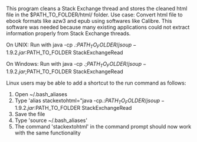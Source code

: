 This program cleans a Stack Exchange thread and stores the cleaned html file in the $PATH_TO_FOLDER/html/ folder.
Use case: Convert html file to ebook formats like azw3 and epub using softwares like Calibre.
This software was needed because many existing applications could not extract information properly from Stack Exchange threads.

On UNIX:
Run with java -cp .:$PATH_TO_FOLDER/jsoup-1.9.2.jar:$PATH_TO_FOLDER StackExchangeRead

On Windows:
Run with java -cp .;$PATH_TO_FOLDER/jsoup-1.9.2.jar;$PATH_TO_FOLDER StackExchangeRead

Linux users may be able to add a shortcut to the run command as follows:
1) Open ~/.bash_aliases
2) Type 'alias stackextohtml="java -cp.:$PATH_TO_FOLDER/jsoup-1.9.2.jar:$PATH_TO_FOLDER StackExchangeRead
3) Save the file
4) Type 'source ~/.bash_aliases'
5) The command 'stackextohtml' in the command prompt should now work with the same functionality
